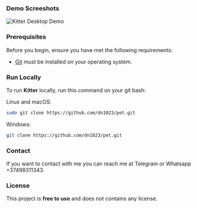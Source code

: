 ### Demo Screeshots

![Kitter Desktop Demo](./readme-images/desktop.png "Desktop Demo")

### Prerequisites

Before you begin, ensure you have met the following requirements:

* [Git](https://git-scm.com/downloads "Download Git") must be installed on your operating system.

### Run Locally

To run **Kitter** locally, run this command on your git bash:

Linux and macOS:

```bash
sudo git clone https://github.com/dn1023/pet.git
```

Windows:

```bash
git clone https://github.com/dn1023/pet.git
```

### Contact

If you want to contact with me you can reach me at Telegram or Whatsapp +37499311343.

### License

This project is **free to use** and does not contains any license.
